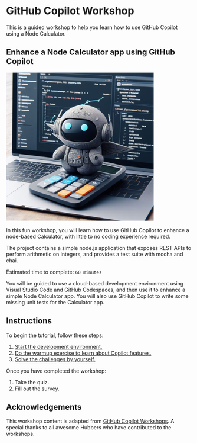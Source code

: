 # GitHub Copilot Workshop
This is a guided workshop to help you learn how to use GitHub Copilot using a Node Calculator.

## Enhance a Node Calculator app using GitHub Copilot

<img width="400" alt="Node Calculator image" src="./assets/calculator-copilot.jpg">

In this fun workshop, you will learn how to use GitHub Copilot to enhance a node-based Calculator, with little to no coding experience required.

The project contains a simple node.js application that exposes REST APIs to perform arithmetic on integers, and provides a test suite with mocha and chai.

Estimated time to complete: `60 minutes`

You will be guided to use a cloud-based development environment using Visual Studio Code and GitHub Codespaces, and then use it to enhance a simple Node Calculator app. You will also use GitHub Copilot to write some missing unit tests for the Calculator app.

## Instructions 

To begin the tutorial, follow these steps:  
1. [Start the development environment.](</.instructions/1. setup.md>)  
2. [Do the warmup exercise to learn about Copilot features.](</.instructions/2. core exercises.md>)
3. [Solve the challenges by yourself.](</.instructions/3. challenge exercises.md>)

Once you have completed the workshop:
1. Take the quiz.  
2. Fill out the survey.


## Acknowledgements

This workshop content is adapted from [GitHub Copilot Workshops](https://copilot-workshops.com/). A special thanks to all awesome Hubbers who have contributed to the workshops.